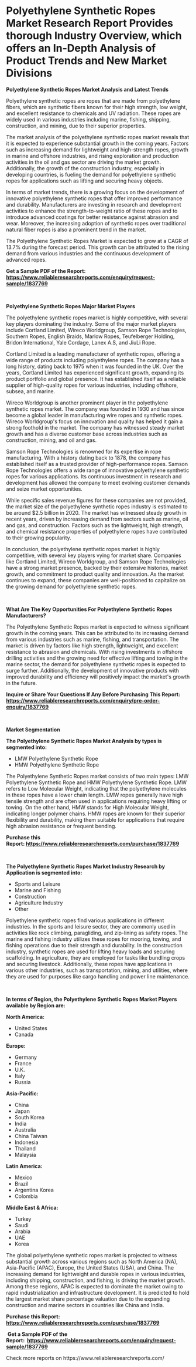 <p><h1>Polyethylene Synthetic Ropes Market Research Report Provides thorough Industry Overview, which offers an In-Depth Analysis of Product Trends and New Market Divisions</h1></p><p><strong>Polyethylene Synthetic Ropes Market Analysis and Latest Trends</strong></p>
<p><p>Polyethylene synthetic ropes are ropes that are made from polyethylene fibers, which are synthetic fibers known for their high strength, low weight, and excellent resistance to chemicals and UV radiation. These ropes are widely used in various industries including marine, fishing, shipping, construction, and mining, due to their superior properties.</p><p>The market analysis of the polyethylene synthetic ropes market reveals that it is expected to experience substantial growth in the coming years. Factors such as increasing demand for lightweight and high-strength ropes, growth in marine and offshore industries, and rising exploration and production activities in the oil and gas sector are driving the market growth. Additionally, the growth of the construction industry, especially in developing countries, is fueling the demand for polyethylene synthetic ropes for applications such as lifting and securing heavy objects.</p><p>In terms of market trends, there is a growing focus on the development of innovative polyethylene synthetic ropes that offer improved performance and durability. Manufacturers are investing in research and development activities to enhance the strength-to-weight ratio of these ropes and to introduce advanced coatings for better resistance against abrasion and wear. Moreover, the increasing adoption of synthetic ropes over traditional natural fiber ropes is also a prominent trend in the market.</p><p>The Polyethylene Synthetic Ropes Market is expected to grow at a CAGR of 13.7% during the forecast period. This growth can be attributed to the rising demand from various industries and the continuous development of advanced ropes.</p></p>
<p><strong>Get a Sample PDF of the Report:&nbsp; <a href="https://www.reliableresearchreports.com/enquiry/request-sample/1837769">https://www.reliableresearchreports.com/enquiry/request-sample/1837769</a></strong></p>
<p>&nbsp;</p>
<p><strong>Polyethylene Synthetic Ropes Major Market Players</strong></p>
<p><p>The polyethylene synthetic ropes market is highly competitive, with several key players dominating the industry. Some of the major market players include Cortland Limited, Wireco Worldgroup, Samson Rope Technologies, Southern Ropes, English Braids, Marlow Ropes, Teufelberger Holding, Bridon International, Yale Cordage, Lanex A.S, and JiuLi Rope.</p><p>Cortland Limited is a leading manufacturer of synthetic ropes, offering a wide range of products including polyethylene ropes. The company has a long history, dating back to 1975 when it was founded in the UK. Over the years, Cortland Limited has experienced significant growth, expanding its product portfolio and global presence. It has established itself as a reliable supplier of high-quality ropes for various industries, including offshore, subsea, and marine.</p><p>Wireco Worldgroup is another prominent player in the polyethylene synthetic ropes market. The company was founded in 1930 and has since become a global leader in manufacturing wire ropes and synthetic ropes. Wireco Worldgroup's focus on innovation and quality has helped it gain a strong foothold in the market. The company has witnessed steady market growth and has a diverse customer base across industries such as construction, mining, and oil and gas.</p><p>Samson Rope Technologies is renowned for its expertise in rope manufacturing. With a history dating back to 1878, the company has established itself as a trusted provider of high-performance ropes. Samson Rope Technologies offers a wide range of innovative polyethylene synthetic ropes for various applications. Its continuous investment in research and development has allowed the company to meet evolving customer demands and seize market opportunities.</p><p>While specific sales revenue figures for these companies are not provided, the market size of the polyethylene synthetic ropes industry is estimated to be around $2.5 billion in 2020. The market has witnessed steady growth in recent years, driven by increasing demand from sectors such as marine, oil and gas, and construction. Factors such as the lightweight, high strength, and chemical resistance properties of polyethylene ropes have contributed to their growing popularity.</p><p>In conclusion, the polyethylene synthetic ropes market is highly competitive, with several key players vying for market share. Companies like Cortland Limited, Wireco Worldgroup, and Samson Rope Technologies have a strong market presence, backed by their extensive histories, market growth, and commitment to product quality and innovation. As the market continues to expand, these companies are well-positioned to capitalize on the growing demand for polyethylene synthetic ropes.</p></p>
<p>&nbsp;</p>
<p><strong>What Are The Key Opportunities For Polyethylene Synthetic Ropes Manufacturers?</strong></p>
<p><p>The Polyethylene Synthetic Ropes market is expected to witness significant growth in the coming years. This can be attributed to its increasing demand from various industries such as marine, fishing, and transportation. The market is driven by factors like high strength, lightweight, and excellent resistance to abrasion and chemicals. With rising investments in offshore drilling activities and the growing need for effective lifting and towing in the marine sector, the demand for polyethylene synthetic ropes is expected to surge further. Additionally, the development of innovative products with improved durability and efficiency will positively impact the market's growth in the future.</p></p>
<p><strong>Inquire or Share Your Questions If Any Before Purchasing This Report: <a href="https://www.reliableresearchreports.com/enquiry/pre-order-enquiry/1837769">https://www.reliableresearchreports.com/enquiry/pre-order-enquiry/1837769</a></strong></p>
<p>&nbsp;</p>
<p><strong>Market Segmentation</strong></p>
<p><strong>The Polyethylene Synthetic Ropes Market Analysis by types is segmented into:</strong></p>
<p><ul><li>LMW Polyethylene Synthetic Rope</li><li>HMW Polyethylene Synthetic Rope</li></ul></p>
<p><p>The Polyethylene Synthetic Ropes market consists of two main types: LMW Polyethylene Synthetic Rope and HMW Polyethylene Synthetic Rope. LMW refers to Low Molecular Weight, indicating that the polyethylene molecules in these ropes have a lower chain length. LMW ropes generally have high tensile strength and are often used in applications requiring heavy lifting or towing. On the other hand, HMW stands for High Molecular Weight, indicating longer polymer chains. HMW ropes are known for their superior flexibility and durability, making them suitable for applications that require high abrasion resistance or frequent bending.</p></p>
<p><strong>Purchase this Report:&nbsp;<a href="https://www.reliableresearchreports.com/purchase/1837769">https://www.reliableresearchreports.com/purchase/1837769</a></strong></p>
<p>&nbsp;</p>
<p><strong>The Polyethylene Synthetic Ropes Market Industry Research by Application is segmented into:</strong></p>
<p><ul><li>Sports and Leisure</li><li>Marine and Fishing</li><li>Construction</li><li>Agriculture Industry</li><li>Other</li></ul></p>
<p><p>Polyethylene synthetic ropes find various applications in different industries. In the sports and leisure sector, they are commonly used in activities like rock climbing, paragliding, and zip-lining as safety ropes. The marine and fishing industry utilizes these ropes for mooring, towing, and fishing operations due to their strength and durability. In the construction industry, synthetic ropes are used for lifting heavy loads and securing scaffolding. In agriculture, they are employed for tasks like bundling crops and securing livestock. Additionally, these ropes have applications in various other industries, such as transportation, mining, and utilities, where they are used for purposes like cargo handling and power line maintenance.</p></p>
<p>&nbsp;</p>
<p><strong>In terms of Region, the Polyethylene Synthetic Ropes Market Players available by Region are:</strong></p>
<p>
    <p> <strong> North America: </strong>
        <ul>
            <li>United States</li>
            <li>Canada</li>
        </ul>
        </p> 
    <p> <strong> Europe: </strong>
        <ul>
            <li>Germany</li>
            <li>France</li>
            <li>U.K.</li>
            <li>Italy</li>
            <li>Russia</li>
        </ul>
        </p> 
    <p> <strong> Asia-Pacific: </strong>
        <ul>
            <li>China</li>
            <li>Japan</li>
            <li>South Korea</li>
            <li>India</li>
            <li>Australia</li>
            <li>China Taiwan</li>
            <li>Indonesia</li>
            <li>Thailand</li>
            <li>Malaysia</li>
        </ul>
        </p> 
    <p> <strong> Latin America: </strong>
        <ul>
            <li>Mexico</li>
            <li>Brazil</li>
            <li>Argentina Korea</li>
            <li>Colombia</li>
        </ul>
        </p> 
    <p> <strong> Middle East & Africa: </strong>
        <ul>
            <li>Turkey</li>
            <li>Saudi</li>
            <li>Arabia</li>
            <li>UAE</li>
            <li>Korea</li>
        </ul>
    </p>
    </p>
<p><p>The global polyethylene synthetic ropes market is projected to witness substantial growth across various regions such as North America (NA), Asia-Pacific (APAC), Europe, the United States (USA), and China. The increasing demand for lightweight and durable ropes in various industries, including shipping, construction, and fishing, is driving the market growth. Among these regions, APAC is expected to dominate the market owing to rapid industrialization and infrastructure development. It is predicted to hold the largest market share percentage valuation due to the expanding construction and marine sectors in countries like China and India.</p></p>
<p><strong>Purchase this Report: <a href="https://www.reliableresearchreports.com/purchase/1837769">https://www.reliableresearchreports.com/purchase/1837769</a></strong></p>
<p>&nbsp;<strong>Get a Sample PDF of the Report:&nbsp;&nbsp;<a href="https://www.reliableresearchreports.com/enquiry/request-sample/1837769">https://www.reliableresearchreports.com/enquiry/request-sample/1837769</a></strong></p>
<p><strong></strong></p>
<p>Check more reports on https://www.reliableresearchreports.com/</p>